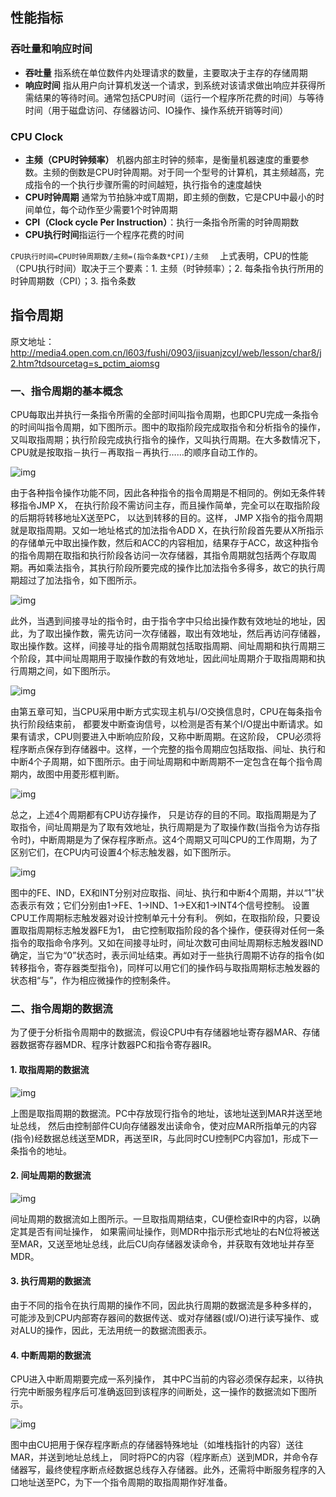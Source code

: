 ## 性能指标

### 吞吐量和响应时间

- **吞吐量** 指系统在单位数件内处理请求的数量，主要取决于主存的存储周期
- **响应时间** 指从用户向计算机发送一个请求，到系统对该请求做出响应并获得所需结果的等待时间。通常包括CPU时间（运行一个程序所花费的时间）与等待时间（用于磁盘访问、存储器访问、IO操作、操作系统开销等时间）

### CPU Clock

- **主频（CPU时钟频率）** 机器内部主时钟的频率，是衡量机器速度的重要参数。主频的倒数是CPU时钟周期。对于同一个型号的计算机，其主频越高，完成指令的一个执行步骤所需的时间越短，执行指令的速度越快
- **CPU时钟周期** 通常为节拍脉冲或T周期，即主频的倒数，它是CPU中最小的时间单位，每个动作至少需要1个时钟周期
- **CPI（Clock cycle Per Instruction）**：执行一条指令所需的时钟周期数
- **CPU执行时间**指运行一个程序花费的时间 

`CPU执行时间=CPU时钟周期数/主频=(指令条数*CPI)/主频  `
上式表明，CPU的性能（CPU执行时间）取决于三个要素：1. 主频（时钟频率）；2. 每条指令执行所用的时钟周期数（CPI）；3. 指令条数



## 指令周期

原文地址：http://media4.open.com.cn/l603/fushi/0903/jisuanjzcyl/web/lesson/char8/j2.htm?tdsourcetag=s_pctim_aiomsg

### 一、指令周期的基本概念

CPU每取出并执行一条指令所需的全部时间叫指令周期，也即CPU完成一条指令的时间叫指令周期，如下图所示。图中的取指阶段完成取指令和分析指令的操作，又叫取指周期；执行阶段完成执行指令的操作，又叫执行周期。在大多数情况下， CPU就是按取指－执行－再取指－再执行……的顺序自动工作的。

![img](http://media4.open.com.cn/l603/fushi/0903/jisuanjzcyl/web/lesson/char8/image/s4.gif)

由于各种指令操作功能不同，因此各种指令的指令周期是不相同的。例如无条件转移指令JMP X， 在执行阶段不需访问主存，而且操作简单，完全可以在取指阶段的后期将转移地址X送至PC， 以达到转移的目的。这样， JMP X指令的指令周期就是取指周期。又如一地址格式的加法指令ADD X，在执行阶段首先要从X所指示的存储单元中取出操作数，然后和ACC的内容相加，结果存于ACC，故这种指令的指令周期在取指和执行阶段各访问一次存储器，其指令周期就包括两个存取周期。再如乘法指令，其执行阶段所要完成的操作比加法指令多得多，故它的执行周期超过了加法指令，如下图所示。

![img](http://media4.open.com.cn/l603/fushi/0903/jisuanjzcyl/web/lesson/char8/image/s5.gif)

此外，当遇到间接寻址的指令时，由于指令字中只给出操作数有效地址的地址，因此，为了取出操作数，需先访问一次存储器，取出有效地址，然后再访问存储器，取出操作数。这样，间接寻址的指令周期就包括取指周期、间址周期和执行周期三个阶段，其中间址周期用于取操作数的有效地址，因此间址周期介于取指周期和执行周期之间，如下图所示。

![img](http://media4.open.com.cn/l603/fushi/0903/jisuanjzcyl/web/lesson/char8/image/s6.gif)

由第五章可知，当CPU采用中断方式实现主机与I/O交换信息时，CPU在每条指令执行阶段结束前， 都要发中断查询信号，以检测是否有某个I/O提出中断请求。如果有请求，CPU则要进入中断响应阶段，又称中断周期。在这阶段， CPU必须将程序断点保存到存储器中。这样，一个完整的指令周期应包括取指、间址、执行和中断4个子周期，如下图所示。由于间址周期和中断周期不一定包含在每个指令周期内，故图中用菱形框判断。

![img](http://media4.open.com.cn/l603/fushi/0903/jisuanjzcyl/web/lesson/char8/image/s7.gif)

总之，上述4个周期都有CPU访存操作， 只是访存的目的不同。取指周期是为了取指令，间址周期是为了取有效地址，执行周期是为了取操作数(当指令为访存指令时)，中断周期是为了保存程序断点。这4个周期又可叫CPU的工作周期，为了区别它们，在CPU内可设置4个标志触发器，如下图所示。

![img](http://media4.open.com.cn/l603/fushi/0903/jisuanjzcyl/web/lesson/char8/image/s8.gif)

图中的FE、IND，EX和INT分别对应取指、间址、执行和中断4个周期，并以“1”状态表示有效；它们分别由1→FE、1→IND、1→EX和1→INT4个信号控制。
设置CPU工作周期标志触发器对设计控制单元十分有利。 例如，在取指阶段，只要设置取指周期标志触发器FE为1， 由它控制取指阶段的各个操作，便获得对任何一条指令的取指命令序列。又如在间接寻址时，间址次数可由间址周期标志触发器IND确定，当它为“0”状态时，表示间址结束。再如对于一些执行周期不访存的指令(如转移指令，寄存器类型指令)，同样可以用它们的操作码与取指周期标志触发器的状态相“与”，作为相应微操作的控制条件。



### 二、指令周期的数据流

为了便于分析指令周期中的数据流，假设CPU中有存储器地址寄存器MAR、存储器数据寄存器MDR、程序计数器PC和指令寄存器IR。

#### 1. 取指周期的数据流

![img](http://media4.open.com.cn/l603/fushi/0903/jisuanjzcyl/web/lesson/char8/image/s9.gif)

上图是取指周期的数据流。PC中存放现行指令的地址，该地址送到MAR并送至地址总线， 然后由控制部件CU向存储器发出读命令，使对应MAR所指单元的内容(指令)经数据总线送至MDR，再送至IR，与此同时CU控制PC内容加1，形成下一条指令的地址。

#### 2. 间址周期的数据流

![img](http://media4.open.com.cn/l603/fushi/0903/jisuanjzcyl/web/lesson/char8/image/s10.gif)

间址周期的数据流如上图所示。一旦取指周期结束，CU便检查IR中的内容，以确定其是否有间址操作， 如果需间址操作，则MDR中指示形式地址的右N位将被送至MAR，又送至地址总线，此后CU向存储器发读命令，并获取有效地址并存至MDR。

#### 3. 执行周期的数据流

由于不同的指令在执行周期的操作不同，因此执行周期的数据流是多种多样的， 可能涉及到CPU内部寄存器间的数据传送、或对存储器(或I/O)进行读写操作、或对ALU的操作，因此，无法用统一的数据流图表示。

#### 4. 中断周期的数据流

CPU进入中断周期要完成一系列操作， 其中PC当前的内容必须保存起来，以待执行完中断服务程序后可准确返回到该程序的间断处，这一操作的数据流如下图所示。

![img](http://media4.open.com.cn/l603/fushi/0903/jisuanjzcyl/web/lesson/char8/image/s11.gif)

图中由CU把用于保存程序断点的存储器特殊地址（如堆栈指针的内容）送往MAR，并送到地址总线上， 同时将PC的内容（程序断点）送到MDR，并命令存储器写，最终使程序断点经数据总线存入存储器。此外，还需将中断服务程序的入口地址送至PC，为下一个指令周期的取指周期作好准备。

